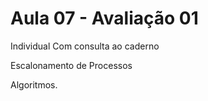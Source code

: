 # Aula 07 - Avaliação 01

Individual
Com consulta ao caderno

Escalonamento de Processos

Algoritmos.
